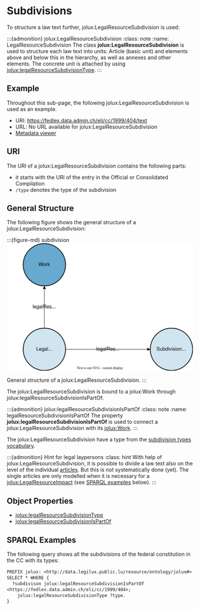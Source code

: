 # Subdivisions

To structure a law text further, jolux:LegalResourceSubdivision is used:

:::{admonition} jolux:LegalResourceSubdivision
:class: note
:name: LegalResourceSubdivision
The class **jolux:LegalResourceSubdivision** is used to structure each law text into units: Article (basic unit) and elements above and below this in the hierarchy, as well as annexes and other elements. The concrete unit is attached by using [jolux:legalResourceSubdivisionType](vocabularies.md#subdivision-types).
:::

## Example

Throughout this sub-page, the following jolux:LegalResourceSubdivision is used as an example.

- URI: https://fedlex.data.admin.ch/eli/cc/1999/404/text
- URL: No URL available for jolux:LegalResourceSubdivision
- [Metadata viewer](https://fedlex.data.admin.ch/de-CH/metadata?value=https:%2F%2Ffedlex.data.admin.ch%2Feli%2Fcc%2F1999%2F404%2Ftext)

## URI

The URI of a jolux:LegalResourceSubdivision contains the following parts:

- it starts with the URI of the entry in the Official or Consolidated Compilation
- `/type` denotes the type of the subdivision

## General Structure

The following figure shows the general structure of a jolux:LegalResourceSubdivision:

:::{figure-md} subdivision
![](img/subdivision.svg)

General structure of a jolux:LegalResourceSubdivision.
:::

The jolux:LegalResourceSubdivision is bound to a jolux:Work through jolux:legalResourceSubdivisionIsPartOf.

:::{admonition} jolux:legalResourceSubdivisionIsPartOf
:class: note
:name: legalResourceSubdivisionIsPartOf
The property **jolux:legalResourceSubdivisionIsPartOf** is used to connect a jolux:LegalResourceSubdivision with its [jolux:Work](#Work).
:::

The jolux:LegalResourceSubdivision have a type from the [subdivision types vocabulary](vocabularies.md#subdivision-types).

:::{admonition} Hint for legal laypersons
:class: hint
With help of jolux:LegalResourceSubdivision, it is possible to divide a law text also on the level of the individual [articles](https://fedlex.data.admin.ch/de-CH/metadata?value=https:%2F%2Ffedlex.data.admin.ch%2Fvocabulary%2Fsubdivision-type%2Fart). But this is not systematically done (yet). The single articles are only modelled when it is necessary for a [jolux:LegalResourceImpact](#LegalResourceImpact) (see [SPARQL examples](#sparql-examples) below).
:::

## Object Properties

- [jolux:legalResourceSubdivisionType](vocabularies.md#subdivision-types)
- [jolux:legalResourceSubdivisionIsPartOf](#legalResourceSubdivisionIsPartOf)

## SPARQL Examples

The following query shows all the subdivisions of the federal constitution in the CC with its types:

```sparql
PREFIX jolux: <http://data.legilux.public.lu/resource/ontology/jolux#>
SELECT * WHERE {
  ?subdivison jolux:legalResourceSubdivisionIsPartOf <https://fedlex.data.admin.ch/eli/cc/1999/404>;
  	jolux:legalResourceSubdivisionType ?type.
}
```